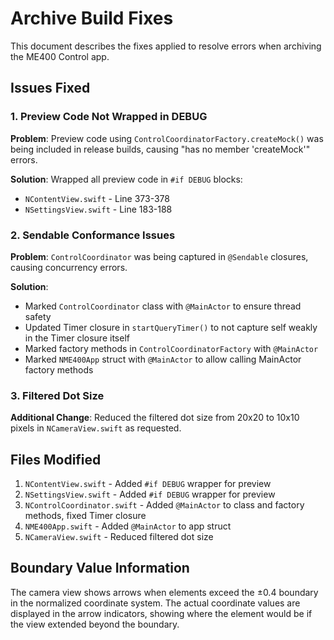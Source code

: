 # Archive Build Fixes

This document describes the fixes applied to resolve errors when archiving the ME400 Control app.

## Issues Fixed

### 1. Preview Code Not Wrapped in DEBUG
**Problem**: Preview code using `ControlCoordinatorFactory.createMock()` was being included in release builds, causing "has no member 'createMock'" errors.

**Solution**: Wrapped all preview code in `#if DEBUG` blocks:
- `NContentView.swift` - Line 373-378
- `NSettingsView.swift` - Line 183-188

### 2. Sendable Conformance Issues
**Problem**: `ControlCoordinator` was being captured in `@Sendable` closures, causing concurrency errors.

**Solution**: 
- Marked `ControlCoordinator` class with `@MainActor` to ensure thread safety
- Updated Timer closure in `startQueryTimer()` to not capture self weakly in the Timer closure itself
- Marked factory methods in `ControlCoordinatorFactory` with `@MainActor`
- Marked `NME400App` struct with `@MainActor` to allow calling MainActor factory methods

### 3. Filtered Dot Size
**Additional Change**: Reduced the filtered dot size from 20x20 to 10x10 pixels in `NCameraView.swift` as requested.

## Files Modified
1. `NContentView.swift` - Added `#if DEBUG` wrapper for preview
2. `NSettingsView.swift` - Added `#if DEBUG` wrapper for preview
3. `NControlCoordinator.swift` - Added `@MainActor` to class and factory methods, fixed Timer closure
4. `NME400App.swift` - Added `@MainActor` to app struct
5. `NCameraView.swift` - Reduced filtered dot size

## Boundary Value Information
The camera view shows arrows when elements exceed the ±0.4 boundary in the normalized coordinate system. The actual coordinate values are displayed in the arrow indicators, showing where the element would be if the view extended beyond the boundary. 
